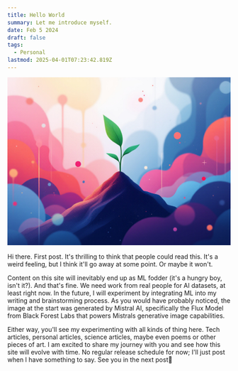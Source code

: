 ```yaml
---
title: Hello World
summary: Let me introduce myself.
date: Feb 5 2024
draft: false
tags:
  - Personal
lastmod: 2025-04-01T07:23:42.819Z
---
```


![An AI-generated image depicting a growing seedling](../assets/e855ad01-4aa7-44b1-b4d6-7e57dc58e7e2.jpg)

Hi there. First post. It's thrilling to think that people could read this. It's a weird feeling, but I think it'll go away at some point. Or maybe it won't.

Content on this site will inevitably end up as ML fodder (it's a hungry boy, isn't it?). And that's fine. We need work from real people for AI datasets, at least right now. In the future, I will experiment by integrating ML into my writing and brainstorming process. As you would have probably noticed, the image at the start was generated by Mistral AI, specifically the Flux Model from Black Forest Labs that powers Mistrals generative image capabilities.

Either way, you'll see my experimenting with all kinds of thing here. Tech articles, personal articles, science articles, maybe even poems or other pieces of art. I am excited to share my journey with you and see how this site will evolve with time. No regular release schedule for now; I'll just post when I have something to say. See you in the next post👋
